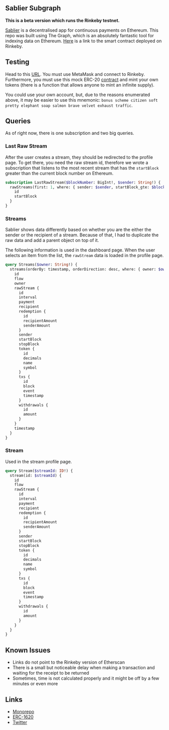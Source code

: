 ## Sablier Subgraph

**This is a beta version which runs the Rinkeby testnet.**

[Sablier][sablier-repo] is a decentralised app for continuous payments on Ethereum. This repo was built using The Graph,
which is an absolutely fantastic tool for indexing data on Ethereum. [Here][smart-contract] is a link to the
smart contract deployed on Rinkeby.

## Testing

Head to this [URL][netlify-website]. You must use MetaMask and connect to Rinkeby. Furthermore, you must use this mock
ERC-20 [contract][rinkeby-dai] and mint your own tokens (there is a function that allows anyone to mint an infinite supply).

You could use your own account, but, due to the reasons enumerated above, it may be easier to use this mnemonic: `bonus scheme citizen soft pretty elephant soap salmon brave velvet exhaust traffic`.

## Queries

As of right now, there is one subscription and two big queries.

### Last Raw Stream

After the user creates a stream, they should be redirected to the profile page. To get there, you need the raw stream
id, therefore we wrote a subscription that listens to the most recent stream that has the `startBlock` greater than the
current block number on Ethereum.

```graphql
subscription LastRawStream($blockNumber: BigInt!, $sender: String!) {
  rawStreams(first: 1, where: { sender: $sender, startBlock_gte: $blockNumber }) {
    id
    startBlock
  }
}
```

### Streams

Sablier shows data differently based on whether you are the either the sender or the recipient of a stream. Because of
that, I had to duplicate the raw data and add a parent object on top of it.

The following information is used in the dashboard page. When the user selects an item from the list, the `rawStream`
data is loaded in the profile page.

```graphql
query Streams($owner: String!) {
  streams(orderBy: timestamp, orderDirection: desc, where: { owner: $owner }) {
    id
    flow
    owner
    rawStream {
      id
      interval
      payment
      recipient
      redemption {
        id
        recipientAmount
        senderAmount
      }
      sender
      startBlock
      stopBlock
      token {
        id
        decimals
        name
        symbol
      }
      txs {
        id
        block
        event
        timestamp
      }
      withdrawals {
        id
        amount
      }
    }
    timestamp
  }
}
```

### Stream

Used in the stream profile page.

```graphql
query Stream($streamId: ID!) {
  stream(id: $streamId) {
    id
    flow
    rawStream {
      id
      interval
      payment
      recipient
      redemption {
        id
        recipientAmount
        senderAmount
      }
      sender
      startBlock
      stopBlock
      token {
        id
        decimals
        name
        symbol
      }
      txs {
        id
        block
        event
        timestamp
      }
      withdrawals {
        id
        amount
      }
    }
  }
}
```

## Known Issues

- Links do not point to the Rinkeby version of Etherscan
- There is a small but noticeable delay when making a transaction and waiting for the receipt to be returned
- Sometimes, time is not calculated properly and it might be off by a few minutes or even more

## Links

- [Monorepo][sablier-repo]
- [ERC-1620][erc-1620]
- [Twitter][sablier-twitter]

[erc-1620]: http://eips.ethereum.org/EIPS/eip-1620
[netlify-website]: https://kind-hypatia-292f09.netlify.com
[rinkeby-dai]: https://rinkeby.etherscan.io/address/0x8ad3aa5d5ff084307d28c8f514d7a193b2bfe725
[sablier-repo]: https://github.com/PaulRBerg/sablier
[sablier-twitter]: https://twitter.com/SablierApp
[smart-contract]: https://rinkeby.etherscan.io/address/0x32ef6010d97fc0d10f0d0ab842c141cbd266c98d
